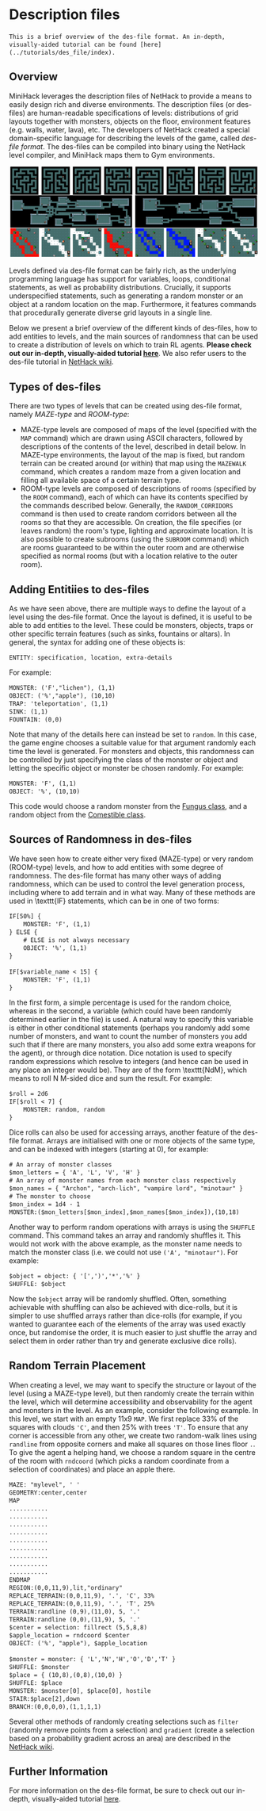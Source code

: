# Description files

````{note}
This is a brief overview of the des-file format. An in-depth, visually-aided tutorial can be found [here](../tutorials/des_file/index).
````

## Overview

MiniHack leverages the description files of NetHack to provide a means to easily design rich and diverse environments. The description files (or des-files) are human-readable specifications of levels: distributions of grid layouts together with monsters, objects on the floor, environment features (e.g. walls, water, lava), etc. The developers of NetHack created a special domain-specific language for describing the levels of the game, called _des-file format_. The des-files can be compiled into binary using the NetHack level compiler, and MiniHack maps them to Gym environments.

![](../imgs/minihack_envs.png)

Levels defined via des-file format can be fairly rich, as the underlying programming language has support for variables, loops, conditional statements, as well as probability distributions. Crucially, it supports underspecified statements, such as generating a random monster or an object at a random location on the map. Furthermore, it features commands that procedurally generate diverse grid layouts in a single line.

Below we present a brief overview of the different kinds of des-files, how to add entities to levels, and the main sources of randomness that can be used to create a distribution of levels on which to train RL agents. __Please check out our in-depth, visually-aided tutorial [here](../tutorials/des_file/index)__. We also refer users to the des-file tutorial in [NetHack wiki](https://nethackwiki.com/wiki/Des-file_format).

## Types of des-files

There are two types of levels that can be created using des-file format, namely *MAZE-type* and *ROOM-type*:
- MAZE-type levels are composed of maps of the level (specified with the `MAP` command) which are drawn using ASCII characters, followed by descriptions of the contents of the level, described in detail below. In MAZE-type environments, the layout of the map is fixed, but random terrain can be created around (or within) that map using the `MAZEWALK` command, which creates a random maze from a given location and filling all available space of a certain terrain type.
- ROOM-type levels are composed of descriptions of rooms (specified by the `ROOM` command), each of which can have its contents specified by the commands described below. Generally, the `RANDOM_CORRIDORS` command is then used to create random corridors between all the rooms so that they are accessible. On creation, the file specifies (or leaves random) the room's type, lighting and approximate location. It is also possible to create subrooms (using the `SUBROOM` command) which are rooms guaranteed to be within the outer room and are otherwise specified as normal rooms (but with a location relative to the outer room).

## Adding Entitiies to des-files

As we have seen above, there are multiple ways to define the layout of a level using the des-file format. Once the layout is defined, it is useful to be able to add entities to the level. These could be monsters, objects, traps or other specific terrain features (such as sinks, fountains or altars). In general, the syntax for adding one of these objects is:
```
ENTITY: specification, location, extra-details
```
For example:
```
MONSTER: ('F',"lichen"), (1,1)
OBJECT: ('%',"apple"), (10,10)
TRAP: 'teleportation', (1,1)
SINK: (1,1)
FOUNTAIN: (0,0)
```

Note that many of the details here can instead be set to `random`. In this case, the game engine chooses a suitable value for that argument randomly each time the level is generated. For monsters and objects, this randomness can be controlled by just specifying the class of the monster or object and letting the specific object or monster be chosen randomly. For example:
```
MONSTER: 'F', (1,1)
OBJECT: '%', (10,10)
```
This code would choose a random monster from the [Fungus class](https://nethackwiki.com/wiki/Fungus), and a random object from the [Comestible class](https://nethackwiki.com/wiki/Comestible).

## Sources of Randomness in des-files

We have seen how to create either very fixed (MAZE-type) or very random (ROOM-type) levels, and how to add entities with some degree of randomness.
The des-file format has many other ways of adding randomness, which can be used to control the level generation process, including where to add terrain and in what way. Many of these methods are used in \texttt{IF} statements, which can be in one of two forms:
```
IF[50%] {
    MONSTER: 'F', (1,1)
} ELSE {
    # ELSE is not always necessary
    OBJECT: '%', (1,1)
}

IF[$variable_name < 15] {
    MONSTER: 'F', (1,1)
}
```
In the first form, a simple percentage is used for the random choice, whereas in the second, a variable (which could have been randomly determined earlier in the file) is used. A natural way to specify this variable is either in other conditional statements (perhaps you randomly add some number of monsters, and want to count the number of monsters you add such that if there are many monsters, you also add some extra weapons for the agent), or through dice notation. Dice notation is used to specify random expressions which resolve to integers (and hence can be used in any place an integer would be). They are of the form \texttt{NdM}, which means to roll N M-sided dice and sum the result. For example:

```
$roll = 2d6
IF[$roll < 7] {
    MONSTER: random, random
}
```

Dice rolls can also be used for accessing arrays, another feature of the des-file format. Arrays are initialised with one or more objects of the same type, and can be indexed with integers (starting at 0), for example:
```
# An array of monster classes
$mon_letters = { 'A', 'L', 'V', 'H' }
# An array of monster names from each monster class respectively
$mon_names = { "Archon", "arch-lich", "vampire lord", "minotaur" }
# The monster to choose
$mon_index = 1d4 - 1
MONSTER:($mon_letters[$mon_index],$mon_names[$mon_index]),(10,18)
```

Another way to perform random operations with arrays is using the `SHUFFLE` command. This command takes an array and randomly shuffles it. This would not work with the above example, as the monster name needs to match the monster class (i.e. we could not use `('A', "minotaur")`. For example:
```
$object = object: { '[',')','*','%' }
SHUFFLE: $object
```
Now the `$object` array will be randomly shuffled. Often, something achievable with shuffling can also be achieved with dice-rolls, but it is simpler to use shuffled arrays rather than dice-rolls (for example, if you wanted to guarantee each of the elements of the array was used exactly once, but randomise the order, it is much easier to just shuffle the array and select them in order rather than try and generate exclusive dice rolls).

## Random Terrain Placement

When creating a level, we may want to specify the structure or layout of the level (using a MAZE-type level), but then randomly create the terrain within the level, which will determine accessibility and observability for the agent and monsters in the level. As an example, consider the following example. In this level, we start with an empty 11x9 `MAP`. We first replace 33% of the squares with clouds `'C'`, and then 25% with trees `'T'`. To ensure that any corner is accessible from any other, we create two random-walk lines using `randline` from opposite corners and make all squares on those lines floor `.`. To give the agent a helping hand, we choose a random square in the centre of the room with `rndcoord` (which picks a random coordinate from a selection of coordinates) and place an apple there.

```
MAZE: "mylevel", ' '
GEOMETRY:center,center
MAP
...........
...........
...........
...........
...........
...........
...........
...........
...........
ENDMAP
REGION:(0,0,11,9),lit,"ordinary"
REPLACE_TERRAIN:(0,0,11,9), '.', 'C', 33%
REPLACE_TERRAIN:(0,0,11,9), '.', 'T', 25%
TERRAIN:randline (0,9),(11,0), 5, '.'
TERRAIN:randline (0,0),(11,9), 5, '.'
$center = selection: fillrect (5,5,8,8)
$apple_location = rndcoord $center
OBJECT: ('%', "apple"), $apple_location

$monster = monster: { 'L','N','H','O','D','T' }
SHUFFLE: $monster
$place = { (10,8),(0,8),(10,0) }
SHUFFLE: $place
MONSTER: $monster[0], $place[0], hostile
STAIR:$place[2],down
BRANCH:(0,0,0,0),(1,1,1,1)
```

Several other methods of randomly creating selections such as `filter` (randomly remove points from a selection) and `gradient` (create a selection based on a probability gradient across an area) are described in the [NetHack wiki](https://nethackwiki.com/wiki/Des-file_format).

## Further Information

For more information on the des-file format, be sure to check out our in-depth, visually-aided tutorial [here](../tutorials/des_file/index).